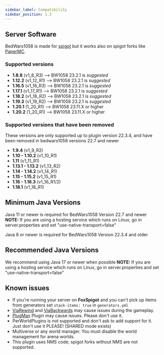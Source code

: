 ```yaml
---
sidebar_label: Compatibility
sidebar_position: 1.3
---
```

## Server Software
BedWars1058 is made for [spigot](https://www.spigotmc.org/) but it works also on spigot forks like [PaperMC](https://papermc.io/downloads).

### Supported versions
* **1.8.8** (v1_8_R3) --> BW1058 23.2.1 is *suggested*
* **1.12.2** (v1_12_R1) --> BW1058 23.2.1 is *suggested*
* **1.16.5** (v1_16_R3) --> BW1058 23.2.1 is *suggested*
* **1.17.1** (v1_17_R1) --> BW1058 23.2.1 is *suggested*
* **1.18.2** (v1_18_R2) --> BW1058 23.2.1 is *suggested*
* **1.19.3** (v1_19_R2) --> BW1058 23.2.1 is *suggested*
* **1.20.1** (1_20_R1) --> BW1058 23.11.X or higher
* **1.20.2** (1_20_R1) --> BW1058 23.11.X or higher
### Supported versions that have been removed
These versions are only supported up to plugin version 22.3.4, and have been removed in bedwars1058 versions 22.7 and newer 
* **1.9.4** (v1_9_R2)
* **1.10 - 1.10.2** (v1_10_R1)
* **1.11** (v1_11_R1)
* **1.13.1 - 1.13.2** (v1_13_R2)
* **1.14 - 1.14.2** (v1_14_R1)
* **1.15 - 1.15.2** (v1_15_R1)
* **1.16 - 1.16.3** (v1_16_R1/2)
* **1.18.1** (v1_18_R1)

## Minimum Java Versions
Java 11 or newer is required for BedWars1058 Version 22.7 and newer
**__NOTE__:** If you are using a hosting service which runs on Linux, go in server.properties and set "use-native-transport=false"

Java 8 or newer is required for BedWars1058 Version 22.3.4 and older
## Recommended Java Versions
We recommend using Java 17 or newer when possible
**__NOTE__:** If you are using a hosting service which runs on Linux, go in server.properties and set "use-native-transport=false"


## Known issues  
- If you're running your server on **FoxSpigot** and you can't pick up items from generators set `stack-items: true` in `generators.yml`  
- [ViaRewind](https://www.spigotmc.org/resources/viarewind.52109/) and [ViaBackwards](https://www.spigotmc.org/resources/viabackwards.27448/) may cause issues during the gameplay.
- [PlugMan](https://dev.bukkit.org/projects/plugman) Plugin may cause issues. Please don't use it.
- PerWorldPlugins is not supported and don't ask to add support for it. Just don't use it PLEASE! (SHARED mode exists)
- Multiverse or any world manager. You must disable the world management for arena worlds.
- This plugin uses NMS code; spigot forks without NMS are not supported.
